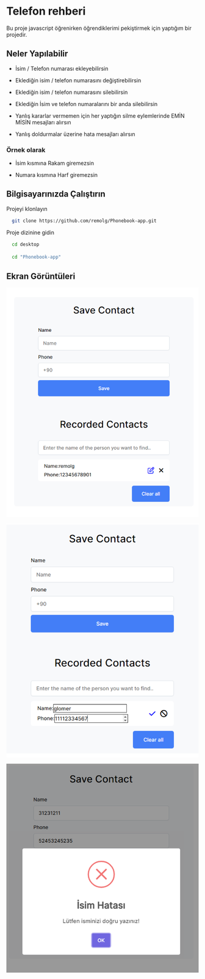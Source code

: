 
# Telefon rehberi 

Bu proje javascript öğrenirken öğrendiklerimi pekiştirmek için yaptığım bir projedir.

## Neler Yapılabilir

- İsim / Telefon numarası ekleyebilirsin

- Eklediğin isim / telefon numarasını değiştirebilirsin 

- Eklediğin isim / telefon numarasını silebilirsin

- Eklediğin İsim ve telefon numaralarını bir anda silebilirsin 

- Yanlış kararlar vermemen için her yaptığın silme eylemlerinde EMİN MİSİN mesajları alırsın 

- Yanlış doldurmalar üzerine hata mesajları alırsın 

### Örnek olarak 

- İsim kısmına Rakam giremezsin

- Numara kısmına Harf giremezsin

  
## Bilgisayarınızda Çalıştırın

Projeyi klonlayın

```bash
  git clone https://github.com/remolg/Phonebook-app.git
```

Proje dizinine gidin

```bash
  cd desktop
  
  cd "Phonebook-app"
```


  
## Ekran Görüntüleri

![Uygulama Ekran Görüntüsü](assets/img/phonebook.png)


![Uygulama Ekran Görüntüsü](assets/img/phonebook2.png)

![Uygulama Ekran Görüntüsü](assets/img/phonebook3.png)
  
